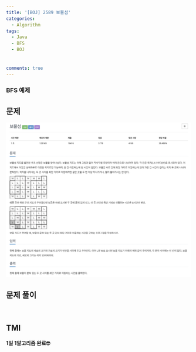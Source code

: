 ```yaml
---
title: '[BOJ] 2589 보물섬'
categories:
  - Algorithm
tags:
  - Java
  - BFS
  - BOJ


comments: true 
---
```

### BFS 예제

## 문제
 <a href="/assets/images/BOJ2589.png"><img src="/assets/images/BOJ2589.png"></a>
 <br/>

## 문제 풀이
<script src="https://gist.github.com/kyeahen/151a8675b7168cbec9ad071e9aa40da5.js"></script>
<br/>

## TMI

**1일 1알고리즘 완료🤓**


